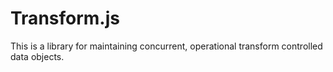 Transform.js
=============

This is a library for maintaining concurrent, operational transform controlled data objects.
